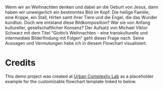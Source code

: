 Wenn wir an Weihnachten denken und dabei an die Geburt von Jesus, dann haben wir unweigerlich ein bestimmtes Bild im Kopf: Die heilige Familie, eine Krippe, ein Stall, Hirten samt ihrer Tiere und die Engel, die das Wunder kundtun.
Doch wie entstand diese Bildkomposition? War sie von Anfang kultureller, gesellschaftlicher Konsenz?
Der Aufsatz von Michael Viktor Schwarz mit dem Titel “Giotto’s Weihnachten - eine transkulturelle und intermediale Bilderfindung mit Folgen” geht dieser Frage nach. Seine Aussagen und Vermutungen habe ich in diesem Flowchart visualisiert.

# Credits

This demo project was created at [Urban Complexity Lab](https://uclab.fh-potsdam.de/) as a placeholder example for the customizable flowchart template linked to below.
